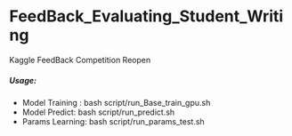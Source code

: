 # FeedBack_Evaluating_Student_Writing
Kaggle FeedBack Competition Reopen    
##### Usage:
- Model Training : bash script/run_Base_train_gpu.sh        
- Model Predict: bash script/run_predict.sh        
- Params Learning: bash script/run_params_test.sh      
